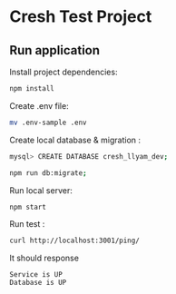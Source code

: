 # Cresh Test Project

## Run application

Install project dependencies:

```bash
npm install
```

Create .env file:

```bash
mv .env-sample .env
```

Create local database & migration :

```bash
mysql> CREATE DATABASE cresh_llyam_dev;
```

```bash
npm run db:migrate;
```

Run local server:

```bash
npm start       
```

Run test :
```bash
curl http://localhost:3001/ping/
```
It should response 
```
Service is UP
Database is UP
```
